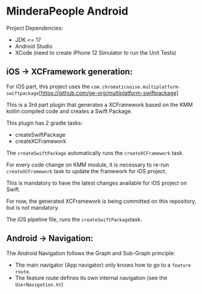 # MinderaPeople Android

Project Dependencies:
- JDK <= 17
- Android Studio
- XCode (need to create iPhone 12 Simulator to run the Unit Tests)

## iOS -> XCFramework generation:

For iOS part, this project uses the `com.chromaticnoise.multiplatform-swiftpackage`[https://github.com/ge-org/multiplatform-swiftpackage]

This is a 3rd part plugin that generates a XCFramework based on the KMM kotlin compiled code and creates a Swift Package.

This plugin has 2 gradle tasks:
- createSwiftPackage
- createXCFramework

The `createSwiftPackage` automatically runs the `createXCFramework` task.

For every code change on KMM module, it is necessary to re-run `createXCFramework` task to update the framework for iOS project.

This is mandatory to have the latest changes available for iOS project on Swift.

For now, the generated XCFramework is being committed on this repository, but is not mandatory.

The iOS pipeline file, runs the `createSwiftPackage`task.

## Android -> Navigation:

The Android Navigation follows the Graph and Sub-Graph principle:
- The main navigator (App navigator) only knows how to go to a `feature route`.
- The feature route defines its own internal navigation (see the `UserNavigation.kt`)
